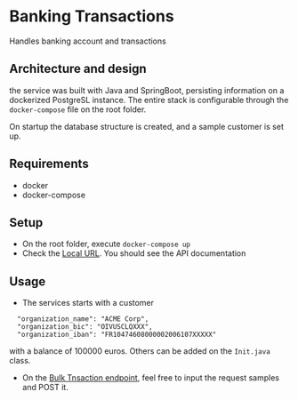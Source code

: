 # Banking Transactions

Handles banking account and transactions

## Architecture and design

the service was built with Java and SpringBoot, persisting information on a dockerized PostgreSL instance. The entire
stack is configurable through the `docker-compose` file on the root folder.

On startup the database structure is created, and a sample customer is set up.

## Requirements

- docker
- docker-compose

## Setup

- On the root folder, execute `docker-compose up`
- Check the [Local URL](http://localhost:8080/swagger-ui.html). You should see the API documentation

## Usage

- The services starts with a customer

````
  "organization_name": "ACME Corp",
  "organization_bic": "OIVUSCLQXXX",
  "organization_iban": "FR10474608000002006107XXXXX"
````

with a balance of 100000 euros. Others can be added on the `Init.java` class.

- On the [Bulk Tnsaction endpoint](http://localhost:8080/swagger-ui/index.html#/bulk-transaction-controller/post), feel
  free to input the request samples and POST it.

